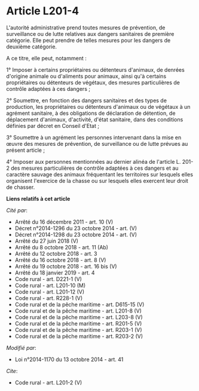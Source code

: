# Article L201-4

L'autorité administrative prend toutes mesures de prévention, de surveillance ou de lutte relatives aux dangers sanitaires de
première catégorie. Elle peut prendre de telles mesures pour les dangers de deuxième catégorie. 

A ce titre, elle peut, notamment : 

1° Imposer à certains propriétaires ou détenteurs d'animaux, de denrées d'origine animale ou d'aliments pour animaux, ainsi
qu'à certains propriétaires ou détenteurs de végétaux, des mesures particulières de contrôle adaptées à ces dangers ; 

2° Soumettre, en fonction des dangers sanitaires et des types de production, les propriétaires ou détenteurs d'animaux ou de
végétaux à un agrément sanitaire, à des obligations de déclaration de détention, de déplacement d'animaux, d'activité, d'état
sanitaire, dans des conditions définies par décret en Conseil d'Etat ; 

3° Soumettre à un agrément les personnes intervenant dans la mise en œuvre des mesures de prévention, de surveillance ou de
lutte prévues au présent article ; 

4° Imposer aux personnes mentionnées au dernier alinéa de l'article L. 201-2 des mesures particulières de contrôle adaptées à
ces dangers et au caractère sauvage des animaux fréquentant les territoires sur lesquels elles organisent l'exercice de la
chasse ou sur lesquels elles exercent leur droit de chasser.

**Liens relatifs à cet article**

_Cité par_:

  - Arrêté du 16 décembre 2011 - art. 10 (V)
  - Décret n°2014-1296 du 23 octobre 2014 - art. (V)
  - Décret n°2014-1298 du 23 octobre 2014 - art. (V)
  - Arrêté du 27 juin 2018 (V)
  - Arrêté du 8 octobre 2018 - art. 11 (Ab)
  - Arrêté du 12 octobre 2018 - art. 3
  - Arrêté du 16 octobre 2018 - art. 8 (V)
  - Arrêté du 19 octobre 2018 - art. 16 bis (V)
  - Arrêté du 18 janvier 2019 - art. 4
  - Code rural - art. D221-1 (V)
  - Code rural - art. L201-10 (M)
  - Code rural - art. L201-12 (V)
  - Code rural - art. R228-1 (V)
  - Code rural et de la pêche maritime - art. D615-15 (V)
  - Code rural et de la pêche maritime - art. L201-8 (V)
  - Code rural et de la pêche maritime - art. L203-8 (V)
  - Code rural et de la pêche maritime - art. R201-5 (V)
  - Code rural et de la pêche maritime - art. R203-1 (V)
  - Code rural et de la pêche maritime - art. R203-2 (V)

_Modifié par_:

  - Loi n°2014-1170 du 13 octobre 2014 - art. 41

_Cite_:

  - Code rural - art. L201-2 (V)
